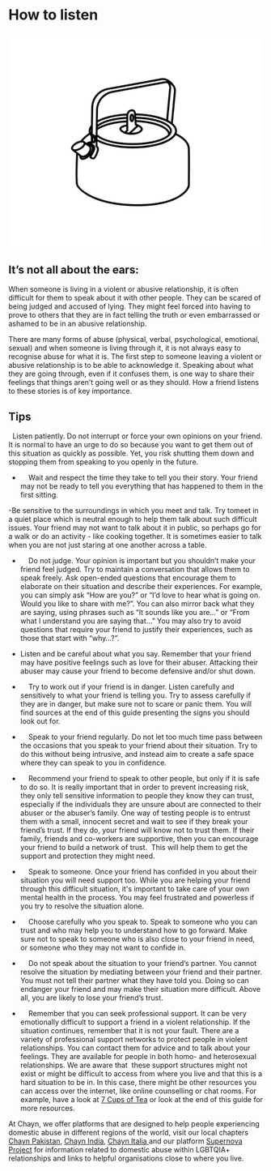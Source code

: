 # How to listen

![](assets/making_a_chayn_chai.gif)

## It’s not all about the ears:

When someone is living in a violent or abusive relationship, it is often difficult for them to speak about it with other people. They can be scared of being judged and accused of lying. They might feel forced into having to prove to others that they are in fact telling the truth or even embarrassed or ashamed to be in an abusive relationship.
 
There are many forms of abuse (physical, verbal, psychological, emotional, sexual) and when someone is  living through it, it is not always easy to recognise abuse for what it is. The first step to someone leaving a violent or abusive relationship is to be able to acknowledge it. Speaking about what they are going through, even if it confuses them, is one way to share their feelings that things aren’t going well or as they should. How a friend listens to these stories is of key importance. 

  

## Tips

  Listen patiently. Do not interrupt or force your own opinions on your friend. It is normal to have an urge to do so because you want to get them out of this situation as quickly as possible. Yet, you risk shutting them down and stopping them from speaking to you openly in the future.

-     Wait and respect the time they take to tell you their story. Your friend may not be ready to tell you everything that has happened to them in the first sitting.

-Be sensitive to the surroundings in which you meet and talk. Try tomeet in a quiet place which is neutral enough to help them talk about such difficult issues. Your friend may not want to talk about it in public, so perhaps go for a walk or do an activity - like cooking together. It is sometimes easier to talk when you are not just staring at one another across a table.

-     Do not judge. Your opinion is important but you shouldn’t make your friend feel judged. Try to maintain a conversation that allows them to speak freely. Ask open-ended questions that encourage them to elaborate on their situation and describe their experiences. For example, you can simply ask “How are you?” or “I’d love to hear what is going on. Would you like to share with me?”. You can also mirror back what they are saying, using phrases such as “It sounds like you are…” or “From what I understand you are saying that…” You may also try to avoid questions that require your friend to justify their experiences, such as those that start with “why…?”. 

- Listen and be careful about what you say. Remember that your friend may have positive feelings such as love for their abuser. Attacking their abuser may cause your friend to become defensive and/or shut down.

-     Try to work out if your friend is in danger. Listen carefully and sensitively to what your friend is telling you. Try to assess carefully if they are in danger, but make sure not to scare or panic them. You will find sources at the end of this guide presenting the signs you should look out for.

-     Speak to your friend regularly. Do not let too much time pass between the occasions that you speak to your friend about their situation. Try to do this without being intrusive, and instead aim to create a safe space where they can speak to you in confidence.

-     Recommend your friend to speak to other people, but only if it is safe to do so. It is really important that in order to prevent increasing risk, they only tell sensitive information to people they know they can trust, especially if the individuals they are unsure about are connected to their abuser or the abuser’s family. One way of testing people is to entrust them with a small, innocent secret and wait to see if they break your friend’s trust. If they do, your friend will know not to trust them. If their family, friends and co-workers are supportive, then you can encourage your friend to build a network of trust.  This will help them to get the support and protection they might need.

-     Speak to someone. Once your friend has confided in you about their situation you will need support too. While you are helping your friend through this difficult situation, it's important to take care of your own mental health in the process. You may feel frustrated and powerless if you try to resolve the situation alone. 

-     Choose carefully who you speak to. Speak to someone who you can trust and who may help you to understand how to go forward. Make sure not to speak to someone who is also close to your friend in need, or someone who they may not want to confide in. 

-     Do not speak about the situation to your friend’s partner. You cannot resolve the situation by mediating between your friend and their partner. You must not tell their partner what they have told you. Doing so can endanger your friend and may make their situation more difficult. Above all, you are likely to lose your friend’s trust.

-     Remember that you can seek professional support. It can be very emotionally difficult to support a friend in a violent relationship. If the situation continues, remember that it is not your fault. There are a variety of professional support networks to protect people in violent relationships. You can contact them for advice and to talk about your feelings. They are available for people in both homo- and heterosexual relationships. We are aware that  these support structures might not exist or might be difficult to access from where you live and that this is a hard situation to be in. In this case, there might be other resources you can access over the internet, like online counselling or chat rooms. For example, have a look at [7 Cups of Tea](http://www.7cups.com) or look at the end of this guide for more resources. 

  
At Chayn, we offer platforms that are designed to help people experiencing domestic abuse in different regions of the world, visit our local chapters [Chayn Pakistan](http://chaynpakistan.org/), [Chayn India](http://chaynindia.com/), [Chayn Italia ](http://chaynitalia.org/)and our platform [Supernova Project](http://supernovaproject.org/) for information related to domestic abuse within LGBTQIA+ relationships and links to helpful organisations close to where you live.
